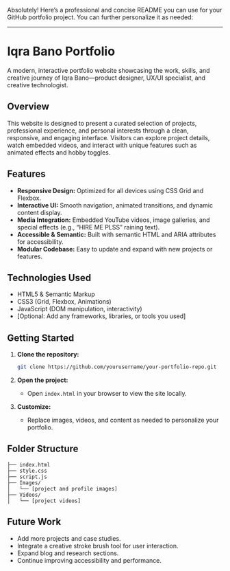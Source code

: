 Absolutely! Here’s a professional and concise README you can use for your GitHub portfolio project. You can further personalize it as needed:

---

# Iqra Bano Portfolio

A modern, interactive portfolio website showcasing the work, skills, and creative journey of Iqra Bano—product designer, UX/UI specialist, and creative technologist.

## Overview

This website is designed to present a curated selection of projects, professional experience, and personal interests through a clean, responsive, and engaging interface. Visitors can explore project details, watch embedded videos, and interact with unique features such as animated effects and hobby toggles.

## Features

- **Responsive Design:** Optimized for all devices using CSS Grid and Flexbox.
- **Interactive UI:** Smooth navigation, animated transitions, and dynamic content display.
- **Media Integration:** Embedded YouTube videos, image galleries, and special effects (e.g., “HIRE ME PLSS” raining text).
- **Accessible & Semantic:** Built with semantic HTML and ARIA attributes for accessibility.
- **Modular Codebase:** Easy to update and expand with new projects or features.

## Technologies Used

- HTML5 & Semantic Markup
- CSS3 (Grid, Flexbox, Animations)
- JavaScript (DOM manipulation, interactivity)
- [Optional: Add any frameworks, libraries, or tools you used]

## Getting Started

1. **Clone the repository:**
   ```bash
   git clone https://github.com/yourusername/your-portfolio-repo.git
   ```
2. **Open the project:**
   - Open `index.html` in your browser to view the site locally.

3. **Customize:**
   - Replace images, videos, and content as needed to personalize your portfolio.

## Folder Structure

```
├── index.html
├── style.css
├── script.js
├── Images/
│   └── [project and profile images]
├── Videos/
│   └── [project videos]
```

## Future Work

- Add more projects and case studies.
- Integrate a creative stroke brush tool for user interaction.
- Expand blog and research sections.
- Continue improving accessibility and performance.

